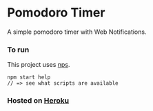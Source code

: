 # Pomodoro Timer
A simple pomodoro timer with Web Notifications.

### To run
This project uses [nps](https://github.com/kentcdodds/nps).

```shell
npm start help
// => see what scripts are available
```

### Hosted on [Heroku](https://ng-pomodoro.herokuapp.com "Pomodoro Timer")

